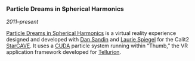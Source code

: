 ### Particle Dreams in Spherical Harmonics

*2011&ndash;present*

[Particle Dreams in Spherical Harmonics][youtube] is a virtual reality experience designed and developed with [Dan Sandin][sandin] and [Laurie Spiegel][spiegel] for the Calit2 [StarCAVE][]. It uses a [CUDA][] particle system running within &ldquo;Thumb,&rdquo; the VR application framework developed for [Tellurion][].

[youtube]:   http://www.youtube.com/watch?v=NDYNZ1Yk_Kk
[sandin]:    http://www.evl.uic.edu/dan/
[spiegel]:   http://www.retiary.org/
[starcave]:  http://www.calit2.net/newsroom/release.php?id=1383
[cuda]:      http://www.nvidia.com/object/cuda_home_new.html
[tellurion]: research.html#tellurion